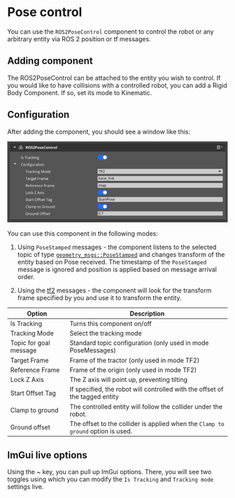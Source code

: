 # Pose control

You can use the `ROS2PoseControl` component to control the robot or any arbitrary entity via ROS 2 position or tf messages.

## Adding component
The ROS2PoseControl can be attached to the entity you wish to control. 
If you would like to have collisions with a controlled robot, you can add a Rigid Body Component.
If so, set its mode to Kinematic.

## Configuration

After adding the component, you should see a window like this:

![Pose control UI](../Images/PoseControlUI.png)

You can use this component in the following modes:

1. Using `PoseStamped` messages - the component listens to the selected topic of type [`geometry_msgs::PoseStamped`](https://docs.ros2.org/latest/api/geometry_msgs/msg/PoseStamped.html) and changes transform of the entity based on Pose received. The timestamp of the `PoseStamped` message is ignored and position is applied based on message arrival order.

2. Using the [tf2](https://docs.ros.org/en/humble/Tutorials/Intermediate/Tf2/Introduction-To-Tf2.html) messages - the component will look for the transform frame specified by you and use it to transform the entity.

Option | Description
--------| -----
Is Tracking | Turns this component on/off 
Tracking Mode | Select the tracking mode
Topic for goal message | Standard topic configuration (only used in mode PoseMessages)
Target Frame | Frame of the tractor (only used in mode TF2)
Reference Frame | Frame of the origin (only used in mode TF2)
Lock Z Axis | The Z axis will point up, preventing tilting
Start Offset Tag | If specified, the robot will controlled with the offset of the tagged entity
Clamp to ground | The controlled entity will follow the collider under the robot.
Ground offset | The offset to the collider is applied when the `Clamp to ground` option is used.


## ImGui live options

Using the ~ key, you can pull up ImGui options. There, you will see two toggles using which you can modify the `Is Tracking` and `Tracking mode` settings live.